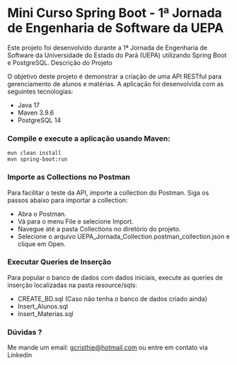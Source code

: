 # Mini Curso Spring Boot - 1ª Jornada de Engenharia de Software da UEPA

Este projeto foi desenvolvido durante a 1ª Jornada de Engenharia de Software da Universidade do Estado do Pará (UEPA) utilizando Spring Boot e PostgreSQL.
Descrição do Projeto

 O objetivo deste projeto é demonstrar a criação de uma API RESTful para gerenciamento de alunos e matérias. A aplicação foi desenvolvida com as seguintes tecnologias:

- Java 17
- Maven 3.9.6
- PostgreSQL 14

### Compile e execute a aplicação usando Maven:

```shell
mvn clean install
mvn spring-boot:run
```

### Importe as Collections no Postman

Para facilitar o teste da API, importe a collection do Postman. Siga os passos abaixo para importar a collection:

   - Abra o Postman.
   - Vá para o menu File e selecione Import.
   - Navegue até a pasta Collections no diretório do projeto.
   - Selecione o arquivo UEPA_Jornada_Collection.postman_collection.json e clique em Open.

### Executar Queries de Inserção

Para popular o banco de dados com dados iniciais, execute as queries de inserção localizadas na pasta resource/sqls:

 - CREATE_BD.sql (Caso não tenha o banco de dados criado ainda)
 - Insert_Alunos.sql 
 - Insert_Materias.sql

### Dúvidas ?

Me mande um email: gcristhie@hotmail.com ou entre em contato via Linkedin